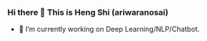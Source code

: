 ### Hi there 👋 This is Heng Shi (ariwaranosai)

- 🔭 I’m currently working on Deep Learning/NLP/Chatbot.

